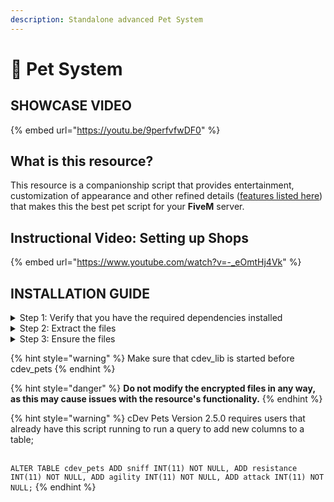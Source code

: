 ```yaml
---
description: Standalone advanced Pet System
---
```


# 🐶 Pet System

## SHOWCASE VIDEO

{% embed url="https://youtu.be/9perfvfwDF0" %}

## What is this resource?

This resource is a companionship script that provides entertainment, customization of appearance and other refined details ([features listed here](https://fivem.cdev.shop/category/scripts)) that makes this the best pet script for your **FiveM** server.

## Instructional Video: Setting up Shops

{% embed url="https://www.youtube.com/watch?v=-_eOmtHj4Vk" %}

## INSTALLATION GUIDE

<details>

<summary>Step 1: Verify that you have the required dependencies installed</summary>

Before you can use this resource, you'll need to make sure that you have the following resources installed:

1. cdev\_lib <mark style="color:green;">(included with this resource)</mark>
2. cdev\_pets <mark style="color:green;">(included with this resource)</mark>
3. cdev\_pets\_assets <mark style="color:green;">(included with this resource)</mark>
4. cdev\_pets\_assets2 <mark style="color:green;">(included with this resource)</mark>

</details>

<details>

<summary>Step 2: Extract the files</summary>

1. Extract the contents of the `cdev-pets.zip` folder and place the resulting folder in your server's resource directory.

<!---->

2. Extract the contents of the `cdev_pets_assets` and `cdev_pets_assets2` folder and place the resulting folder in your server's resource directory.

<!---->

3. Extract the contents of the `cDev Pets Assets Premium - Rottweiler` , `cDev Pets Assets Premium - Dobbermann` and `cDev - Cat American` folder and place the resulting folder in your server's resource directory.

<!---->

4. Additional step if you have the Pets Premium Sub, extract the contents of the:\
   \
   `cDev Pets Assets Premium - Bully`\
   `cDev Pets Assets Premium - Chow-Chow`\
   `cDev Pets Assets Premium - Dobbermann`\
   `cDev Pets Assets Premium - French Bulldog`\
   `cDev Pets Assets Premium - Golden Retriever`\
   `cDev Pets Assets Premium - Husky`\
   `cDev Pets Assets Premium - Rottweiler`\
   `cDev Pets Assets Premium - Shepherd`\
   `cDev Pets Assets Premium - Belgian Malinois`\
   `cDev Pets Assets Premium - Dalmation`\
   `cDev Pets Assets Premium - Pittbull`\
   `cDev Pets Assets Premium - Cat Turkish`\
   `cDev - Cat American`\
   \
   folders and place the resulting folder in your server's resource directory.

</details>

<details>

<summary>Step 3: Ensure the files</summary>

Your ensure should look like this if you have Pets Premium Sub;

```lua
ensure cdev_lib
ensure cdev_pets
ensure cdev_pets_assets
ensure cdev_pets_assets2
ensure cdev_dog_rott
ensure cdev_dog_dobb
ensure cdev_cat_amer

--below is only for who has Pets Premium Sub--
ensure cdev_dog_bully
ensure cdev_dog_chow
ensure cdev_dog_frbull
ensure cdev_dog_golden
ensure cdev_dog_husky
ensure cdev_dog_rott
ensure cdev_dog_shep
ensure cdev_dog_mal
ensure cdev_dog_dal
ensure cdev_dog_turk
ensure cdev_dog_pitt
```

</details>

{% hint style="warning" %}
Make sure that cdev\_lib is started before cdev\_pets
{% endhint %}

{% hint style="danger" %}
**Do not modify the encrypted files in any way, as this may cause issues with the resource's functionality.**
{% endhint %}

{% hint style="warning" %}
cDev Pets Version 2.5.0  requires users that already have this script running to run a query to add new columns to a table;

\
`ALTER TABLE cdev_pets ADD sniff INT(11) NOT NULL, ADD resistance INT(11) NOT NULL, ADD agility INT(11) NOT NULL, ADD attack INT(11) NOT NULL;`
{% endhint %}

